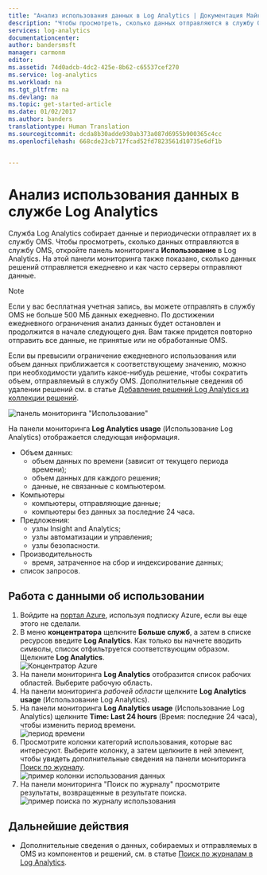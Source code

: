```yaml
---
title: "Анализ использования данных в Log Analytics | Документация Майкрософт"
description: "Чтобы просмотреть, сколько данных отправляются в службу OMS, можно использовать панель мониторинга &quot;Использование&quot; в Log Analytics."
services: log-analytics
documentationcenter: 
author: bandersmsft
manager: carmonm
editor: 
ms.assetid: 74d0adcb-4dc2-425e-8b62-c65537cef270
ms.service: log-analytics
ms.workload: na
ms.tgt_pltfrm: na
ms.devlang: na
ms.topic: get-started-article
ms.date: 01/02/2017
ms.author: banders
translationtype: Human Translation
ms.sourcegitcommit: dcda8b30adde930ab373a087d6955b900365c4cc
ms.openlocfilehash: 668cde23cb717fcad52fd7823561d10735e6df1b


---
```

# <a name="analyze-data-usage-in-log-analytics"></a>Анализ использования данных в службе Log Analytics
Служба Log Analytics собирает данные и периодически отправляет их в службу OMS.  Чтобы просмотреть, сколько данных отправляются в службу OMS, откройте панель мониторинга **Использование** в Log Analytics. На этой панели мониторинга также показано, сколько данных решений отправляется ежедневно и как часто серверы отправляют данные.

> [!NOTE]
> Если у вас бесплатная учетная запись, вы можете отправлять в службу OMS не больше 500 МБ данных ежедневно. По достижении ежедневного ограничения анализ данных будет остановлен и продолжится в начале следующего дня. Вам также придется повторно отправить все данные, не принятые или не обработанные OMS.

Если вы превысили ограничение ежедневного использования или объем данных приближается к соответствующему значению, можно при необходимости удалить какое-нибудь решение, чтобы сократить объем, отправляемый в службу OMS. Дополнительные сведения об удалении решений см. в статье [Добавление решений Log Analytics из коллекции решений](log-analytics-add-solutions.md).

![панель мониторинга "Использование"](./media/log-analytics-usage/usage-dashboard01.png)

На панели мониторинга **Log Analytics usage** (Использование Log Analytics) отображается следующая информация.

- Объем данных:
    - объем данных по времени (зависит от текущего периода времени);
    - объем данных для каждого решения;
    - данные, не связанные с компьютером.
- Компьютеры
    - компьютеры, отправляющие данные;
    - компьютеры без данных за последние 24 часа.
- Предложения:
    - узлы Insight and Analytics;
    - узлы автоматизации и управления;
    - узлы безопасности.
- Производительность
    - время, затраченное на сбор и индексирование данных;
- список запросов.

## <a name="to-work-with-usage-data"></a>Работа с данными об использовании
1. Войдите на [портал Azure](https://portal.azure.com), используя подписку Azure, если вы еще этого не сделали.
2. В меню **концентратора** щелкните **Больше служб**, а затем в списке ресурсов введите **Log Analytics**. Как только вы начнете вводить символы, список отфильтруется соответствующим образом. Щелкните **Log Analytics**.  
    ![Концентратор Azure](./media/log-analytics-usage/hub.png)
3. На панели мониторинга **Log Analytics** отобразится список рабочих областей. Выберите рабочую область.
4. На панели мониторинга *рабочей области* щелкните **Log Analytics usage** (Использование Log Analytics).
5. На панели мониторинга **Log Analytics usage** (Использование Log Analytics) щелкните **Time: Last 24 hours** (Время: последние 24 часа), чтобы изменить период времени.  
    ![период времени](./media/log-analytics-usage/time.png)
6. Просмотрите колонки категорий использования, которые вас интересуют. Выберите колонку, а затем щелкните в ней элемент, чтобы увидеть дополнительные сведения на панели мониторинга [Поиск по журналу](log-analytics-log-searches.md).  
    ![пример колонки использования данных](./media/log-analytics-usage/blade.png)
7. На панели мониторинга "Поиск по журналу" просмотрите результаты, возвращенные в результате поиска.  
    ![пример поиска по журналу использования](./media/log-analytics-usage/usage-log-search.png)


## <a name="next-steps"></a>Дальнейшие действия
* Дополнительные сведения о данных, собираемых и отправляемых в OMS из компонентов и решений, см. в статье [Поиск по журналам в Log Analytics](log-analytics-log-searches.md).



<!--HONumber=Dec16_HO2-->


